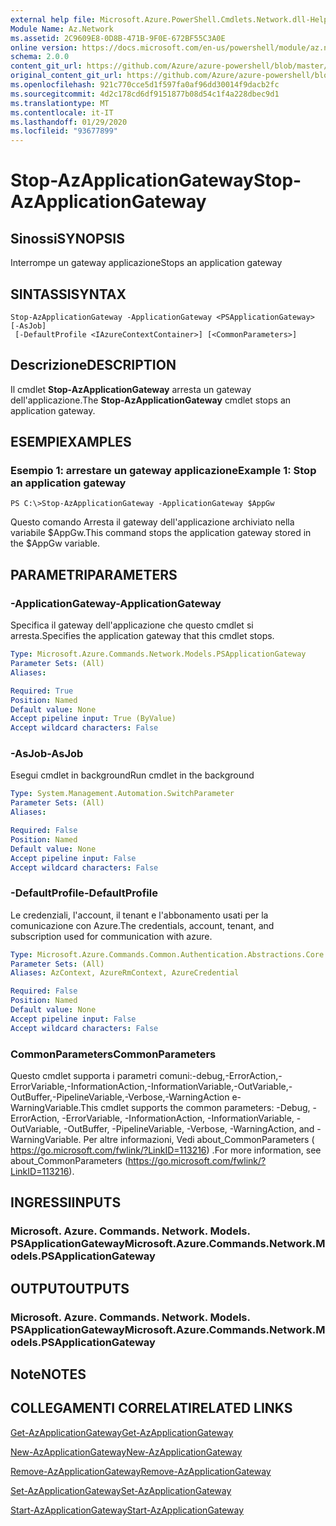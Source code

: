 ```yaml
---
external help file: Microsoft.Azure.PowerShell.Cmdlets.Network.dll-Help.xml
Module Name: Az.Network
ms.assetid: 2C9609E8-0D8B-471B-9F0E-672BF55C3A0E
online version: https://docs.microsoft.com/en-us/powershell/module/az.network/stop-azapplicationgateway
schema: 2.0.0
content_git_url: https://github.com/Azure/azure-powershell/blob/master/src/Network/Network/help/Stop-AzApplicationGateway.md
original_content_git_url: https://github.com/Azure/azure-powershell/blob/master/src/Network/Network/help/Stop-AzApplicationGateway.md
ms.openlocfilehash: 921c770cce5d1f597fa0af96dd30014f9dacb2fc
ms.sourcegitcommit: 4d2c178cd6df9151877b08d54c1f4a228dbec9d1
ms.translationtype: MT
ms.contentlocale: it-IT
ms.lasthandoff: 01/29/2020
ms.locfileid: "93677899"
---
```

# <span data-ttu-id="bc2fd-101">Stop-AzApplicationGateway</span><span class="sxs-lookup"><span data-stu-id="bc2fd-101">Stop-AzApplicationGateway</span></span>

## <span data-ttu-id="bc2fd-102">Sinossi</span><span class="sxs-lookup"><span data-stu-id="bc2fd-102">SYNOPSIS</span></span>
<span data-ttu-id="bc2fd-103">Interrompe un gateway applicazione</span><span class="sxs-lookup"><span data-stu-id="bc2fd-103">Stops an application gateway</span></span>

## <span data-ttu-id="bc2fd-104">SINTASSI</span><span class="sxs-lookup"><span data-stu-id="bc2fd-104">SYNTAX</span></span>

```
Stop-AzApplicationGateway -ApplicationGateway <PSApplicationGateway> [-AsJob]
 [-DefaultProfile <IAzureContextContainer>] [<CommonParameters>]
```

## <span data-ttu-id="bc2fd-105">Descrizione</span><span class="sxs-lookup"><span data-stu-id="bc2fd-105">DESCRIPTION</span></span>
<span data-ttu-id="bc2fd-106">Il cmdlet **Stop-AzApplicationGateway** arresta un gateway dell'applicazione.</span><span class="sxs-lookup"><span data-stu-id="bc2fd-106">The **Stop-AzApplicationGateway** cmdlet stops an application gateway.</span></span>

## <span data-ttu-id="bc2fd-107">ESEMPI</span><span class="sxs-lookup"><span data-stu-id="bc2fd-107">EXAMPLES</span></span>

### <span data-ttu-id="bc2fd-108">Esempio 1: arrestare un gateway applicazione</span><span class="sxs-lookup"><span data-stu-id="bc2fd-108">Example 1: Stop an application gateway</span></span>
```
PS C:\>Stop-AzApplicationGateway -ApplicationGateway $AppGw
```

<span data-ttu-id="bc2fd-109">Questo comando Arresta il gateway dell'applicazione archiviato nella variabile $AppGw.</span><span class="sxs-lookup"><span data-stu-id="bc2fd-109">This command stops the application gateway stored in the $AppGw variable.</span></span>

## <span data-ttu-id="bc2fd-110">PARAMETRI</span><span class="sxs-lookup"><span data-stu-id="bc2fd-110">PARAMETERS</span></span>

### <span data-ttu-id="bc2fd-111">-ApplicationGateway</span><span class="sxs-lookup"><span data-stu-id="bc2fd-111">-ApplicationGateway</span></span>
<span data-ttu-id="bc2fd-112">Specifica il gateway dell'applicazione che questo cmdlet si arresta.</span><span class="sxs-lookup"><span data-stu-id="bc2fd-112">Specifies the application gateway that this cmdlet stops.</span></span>

```yaml
Type: Microsoft.Azure.Commands.Network.Models.PSApplicationGateway
Parameter Sets: (All)
Aliases:

Required: True
Position: Named
Default value: None
Accept pipeline input: True (ByValue)
Accept wildcard characters: False
```

### <span data-ttu-id="bc2fd-113">-AsJob</span><span class="sxs-lookup"><span data-stu-id="bc2fd-113">-AsJob</span></span>
<span data-ttu-id="bc2fd-114">Esegui cmdlet in background</span><span class="sxs-lookup"><span data-stu-id="bc2fd-114">Run cmdlet in the background</span></span>

```yaml
Type: System.Management.Automation.SwitchParameter
Parameter Sets: (All)
Aliases:

Required: False
Position: Named
Default value: None
Accept pipeline input: False
Accept wildcard characters: False
```

### <span data-ttu-id="bc2fd-115">-DefaultProfile</span><span class="sxs-lookup"><span data-stu-id="bc2fd-115">-DefaultProfile</span></span>
<span data-ttu-id="bc2fd-116">Le credenziali, l'account, il tenant e l'abbonamento usati per la comunicazione con Azure.</span><span class="sxs-lookup"><span data-stu-id="bc2fd-116">The credentials, account, tenant, and subscription used for communication with azure.</span></span>

```yaml
Type: Microsoft.Azure.Commands.Common.Authentication.Abstractions.Core.IAzureContextContainer
Parameter Sets: (All)
Aliases: AzContext, AzureRmContext, AzureCredential

Required: False
Position: Named
Default value: None
Accept pipeline input: False
Accept wildcard characters: False
```

### <span data-ttu-id="bc2fd-117">CommonParameters</span><span class="sxs-lookup"><span data-stu-id="bc2fd-117">CommonParameters</span></span>
<span data-ttu-id="bc2fd-118">Questo cmdlet supporta i parametri comuni:-debug,-ErrorAction,-ErrorVariable,-InformationAction,-InformationVariable,-OutVariable,-OutBuffer,-PipelineVariable,-Verbose,-WarningAction e-WarningVariable.</span><span class="sxs-lookup"><span data-stu-id="bc2fd-118">This cmdlet supports the common parameters: -Debug, -ErrorAction, -ErrorVariable, -InformationAction, -InformationVariable, -OutVariable, -OutBuffer, -PipelineVariable, -Verbose, -WarningAction, and -WarningVariable.</span></span> <span data-ttu-id="bc2fd-119">Per altre informazioni, Vedi about_CommonParameters ( https://go.microsoft.com/fwlink/?LinkID=113216) .</span><span class="sxs-lookup"><span data-stu-id="bc2fd-119">For more information, see about_CommonParameters (https://go.microsoft.com/fwlink/?LinkID=113216).</span></span>

## <span data-ttu-id="bc2fd-120">INGRESSI</span><span class="sxs-lookup"><span data-stu-id="bc2fd-120">INPUTS</span></span>

### <span data-ttu-id="bc2fd-121">Microsoft. Azure. Commands. Network. Models. PSApplicationGateway</span><span class="sxs-lookup"><span data-stu-id="bc2fd-121">Microsoft.Azure.Commands.Network.Models.PSApplicationGateway</span></span>

## <span data-ttu-id="bc2fd-122">OUTPUT</span><span class="sxs-lookup"><span data-stu-id="bc2fd-122">OUTPUTS</span></span>

### <span data-ttu-id="bc2fd-123">Microsoft. Azure. Commands. Network. Models. PSApplicationGateway</span><span class="sxs-lookup"><span data-stu-id="bc2fd-123">Microsoft.Azure.Commands.Network.Models.PSApplicationGateway</span></span>

## <span data-ttu-id="bc2fd-124">Note</span><span class="sxs-lookup"><span data-stu-id="bc2fd-124">NOTES</span></span>

## <span data-ttu-id="bc2fd-125">COLLEGAMENTI CORRELATI</span><span class="sxs-lookup"><span data-stu-id="bc2fd-125">RELATED LINKS</span></span>

[<span data-ttu-id="bc2fd-126">Get-AzApplicationGateway</span><span class="sxs-lookup"><span data-stu-id="bc2fd-126">Get-AzApplicationGateway</span></span>](./Get-AzApplicationGateway.md)

[<span data-ttu-id="bc2fd-127">New-AzApplicationGateway</span><span class="sxs-lookup"><span data-stu-id="bc2fd-127">New-AzApplicationGateway</span></span>](./New-AzApplicationGateway.md)

[<span data-ttu-id="bc2fd-128">Remove-AzApplicationGateway</span><span class="sxs-lookup"><span data-stu-id="bc2fd-128">Remove-AzApplicationGateway</span></span>](./Remove-AzApplicationGateway.md)

[<span data-ttu-id="bc2fd-129">Set-AzApplicationGateway</span><span class="sxs-lookup"><span data-stu-id="bc2fd-129">Set-AzApplicationGateway</span></span>](./Set-AzApplicationGateway.md)

[<span data-ttu-id="bc2fd-130">Start-AzApplicationGateway</span><span class="sxs-lookup"><span data-stu-id="bc2fd-130">Start-AzApplicationGateway</span></span>](./Start-AzApplicationGateway.md)


